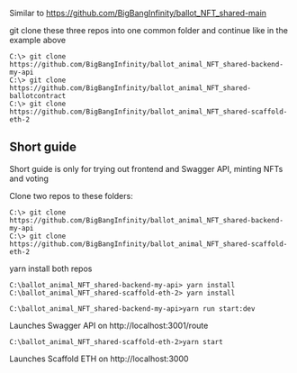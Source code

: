 Similar to https://github.com/BigBangInfinity/ballot_NFT_shared-main

git clone these three repos into one common folder and continue like in the example above

```
C:\> git clone https://github.com/BigBangInfinity/ballot_animal_NFT_shared-backend-my-api
C:\> git clone https://github.com/BigBangInfinity/ballot_animal_NFT_shared-ballotcontract
C:\> git clone https://github.com/BigBangInfinity/ballot_animal_NFT_shared-scaffold-eth-2
```


## Short guide

Short guide is only for trying out frontend and Swagger API, minting NFTs and voting

Clone two repos to these folders:

```
C:\> git clone https://github.com/BigBangInfinity/ballot_animal_NFT_shared-backend-my-api
C:\> git clone https://github.com/BigBangInfinity/ballot_animal_NFT_shared-scaffold-eth-2
```

yarn install both repos

```
C:\ballot_animal_NFT_shared-backend-my-api> yarn install
C:\ballot_animal_NFT_shared-scaffold-eth-2> yarn install
```


```
C:\ballot_animal_NFT_shared-backend-my-api>yarn run start:dev
```      

Launches Swagger API on 
http://localhost:3001/route

```
C:\ballot_animal_NFT_shared-scaffold-eth-2>yarn start
```

Launches Scaffold ETH on 
http://localhost:3000
